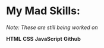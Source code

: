 # My Mad Skills:

_Note: These are still being worked on_

**HTML**
**CSS**
**JavaScript**
**Github**
